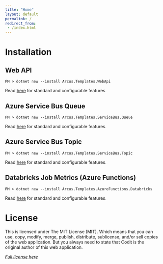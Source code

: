 ```yaml
---
title: "Home"
layout: default
permalink: /
redirect_from:
 - /index.html
---
```


# Installation

## Web API

```shell
PM > dotnet new --install Arcus.Templates.WebApi
```

Read [here](features/web-api-template) for standard and configurable features.

## Azure Service Bus Queue

```shell
PM > dotnet new --install Arcus.Templates.ServiceBus.Queue
```

Read [here](features/servicebus-queue-worker-template) for standard and configurable features.

## Azure Service Bus Topic

```shell
PM > dotnet new --install Arcus.Templates.ServiceBus.Topic
```

Read [here](features/servicebus-topic-worker-template) for standard and configurable features.

## Databricks Job Metrics (Azure Functions)

```shell
PM > dotnet new --install Arcus.Templates.AzureFunctions.Databricks
```

Read [here](features/azurefunctions-databricks-template) for standard and configurable features.


# License
This is licensed under The MIT License (MIT). Which means that you can use, copy, modify, merge, publish, distribute, sublicense, and/or sell copies of the web application. But you always need to state that Codit is the original author of this web application.

*[Full license here](https://github.com/arcus-azure/arcus.templates/blob/master/LICENSE)*
